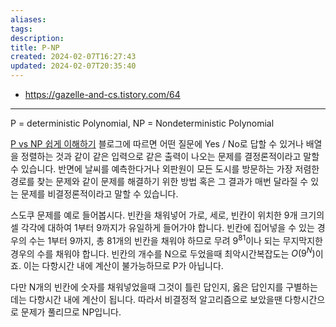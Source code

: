 ```yaml
---
aliases: 
tags: 
description:
title: P-NP
created: 2024-02-07T16:27:43
updated: 2024-02-07T20:35:40
---
```

- <https://gazelle-and-cs.tistory.com/64>
---

P = deterministic Polynomial, NP = Nondeterministic Polynomial

[P vs NP 쉽게 이해하기](https://gazelle-and-cs.tistory.com/64) 블로그에 따르면 어떤 질문에 Yes / No로 답할 수 있거나 배열을 정렬하는 것과 같이 같은 입력으로 같은 출력이 나오는 문제를 결정론적이라고 말할 수 있습니다. 반면에 날씨를 예측한다거나 외판원이 모든 도시를 방문하는 가장 저렴한 경로를 찾는 문제와 같이 문제를 해결하기 위한 방법 혹은 그 결과가 매번 달라질 수 있는 문제를 비결정론적이라고 말할 수 있습니다.

스도쿠 문제를 예로 들어봅시다. 빈칸을 채워넣어 가로, 세로, 빈칸이 위치한 9개 크기의 셀 각각에 대하여 1부터 9까지가 유일하게 들어가야 합니다. 빈칸에 집어넣을 수 있는 경우의 수는 1부터 9까지, 총 81개의 빈칸을 채워야 하므로 무려 $9^{81}$이나 되는 무지막지한 경우의 수를 채워야 합니다. 빈칸의 개수를 N으로 두었을때 최악시간복잡도는 $O(9^N)$이죠. 이는 다항시간 내에 계산이 불가능하므로 P가 아닙니다.

다만 N개의 빈칸에 숫자를 채워넣었을때 그것이 틀린 답인지, 옳은 답인지를 구별하는데는 다항시간 내에 계산이 됩니다. 따라서 비결정적 알고리즘으로 보았을땐 다항시간으로 문제가 풀리므로 NP입니다.
